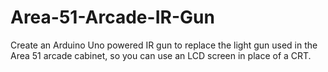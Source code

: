 # Area-51-Arcade-IR-Gun
Create an Arduino Uno powered IR gun to replace the light gun used in the Area 51 arcade cabinet, so you can use an LCD screen in place of a CRT.
